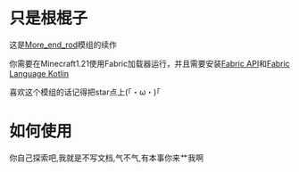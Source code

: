 # 只是根棍子
这是[More_end_rod](https://github.com/CSneko/More_end_rod/)模组的续作

你需要在Minecraft1.21使用Fabric加载器运行，并且需要安装[Fabric API](https://modrinth.com/mod/fabric-api)和[Fabric Language Kotlin](https://modrinth.com/mod/fabric-language-kotlin)

喜欢这个模组的话记得把star点上(｢・ω・)｢
# 如何使用
你自己探索吧,我就是不写文档,气不气,有本事你来艹我啊